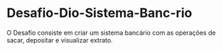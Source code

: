 # Desafio-Dio-Sistema-Banc-rio

O Desafio consiste em criar um sistema bancário com as operações de sacar, depositar e visualizar extrato.
